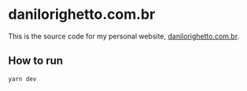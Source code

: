 # danilorighetto.com.br

This is the source code for my personal website, [danilorighetto.com.br](http://danilorighetto.com.br).

## How to run

```sh
yarn dev
```